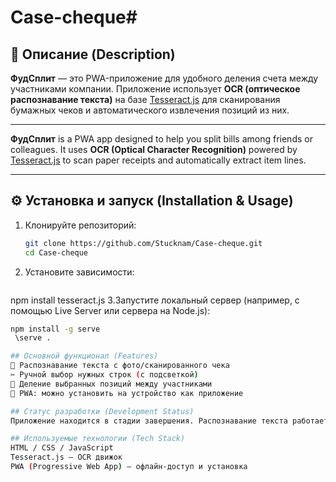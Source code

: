 # Case-cheque# 

## 📌 Описание (Description)

**ФудСплит** — это PWA-приложение для удобного деления счета между участниками компании. Приложение использует **OCR (оптическое распознавание текста)** на базе [Tesseract.js](https://github.com/naptha/tesseract.js) для сканирования бумажных чеков и автоматического извлечения позиций из них.

---

**ФудСплит**  is a PWA app designed to help you split bills among friends or colleagues. It uses **OCR (Optical Character Recognition)** powered by [Tesseract.js](https://github.com/naptha/tesseract.js) to scan paper receipts and automatically extract item lines.

---

## ⚙️ Установка и запуск (Installation & Usage)

1. Клонируйте репозиторий:
   ```bash
   git clone https://github.com/Stucknam/Case-cheque.git
   cd Case-cheque
2. Установите зависимости:
   ```bash
  npm install tesseract.js
3.Запустите локальный сервер (например, с помощью Live Server или сервера на Node.js):
   ```bash
   npm install -g serve
    \serve .

## Основной функционал (Features)
📄 Распознавание текста с фото/сканированного чека
✂️ Ручной выбор нужных строк (с подсветкой)
👥 Деление выбранных позиций между участниками
💾 PWA: можно установить на устройство как приложение

## Статус разработки (Development Status)
Приложение находится в стадии завершения. Распознавание текста работает, но требуется ручной выбор строк, так как автоматизация распознавания еще дорабатывается.

## Используемые технологии (Tech Stack)
HTML / CSS / JavaScript
Tesseract.js — OCR движок
PWA (Progressive Web App) — офлайн-доступ и установка



